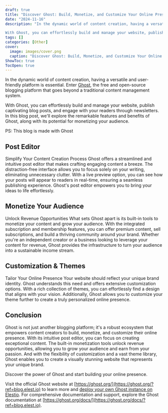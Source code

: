 ```yaml
---
draft: true
title: "Discover Ghost: Build, Monetize, and Customize Your Online Presence"
date: "2024-11-16"
description: "In the dynamic world of content creation, having a versatile and user-friendly platform is essential. Enter Ghost, the free and open-source blogging platform that goes beyond a traditional content management system.

With Ghost, you can effortlessly build and manage your website, publish captivating blog posts, and engage with your readers"
tags: []
categories: [Other]
cover:
  image: images/cover.png
  caption: "Discover Ghost: Build, Monetize, and Customize Your Online Presence"
ShowToc: true
TocOpen: true
---
```



In the dynamic world of content creation, having a versatile and user\-friendly platform is essential. Enter [Ghost](https://elest.io/open-source/ghost?ref=blog.elest.io), the free and open\-source blogging platform that goes beyond a traditional content management system. 

With Ghost, you can effortlessly build and manage your website, publish captivating blog posts, and engage with your readers through newsletters. In this blog post, we'll explore the remarkable features and benefits of Ghost, along with its potential for monetizing your audience. 

PS: This blog is made with Ghost

## Post Editor

Simplify Your Content Creation Process Ghost offers a streamlined and intuitive post editor that makes crafting engaging content a breeze. The distraction\-free interface allows you to focus solely on your writing, eliminating unnecessary clutter. With a live preview option, you can see how your posts will appear to readers in real\-time, ensuring a seamless publishing experience. Ghost's post editor empowers you to bring your ideas to life effortlessly.

## Monetize Your Audience

Unlock Revenue Opportunities What sets Ghost apart is its built\-in tools to monetize your content and grow your audience. With the integrated subscription and membership features, you can offer premium content, sell subscriptions, and build a thriving community around your brand. Whether you're an independent creator or a business looking to leverage your content for revenue, Ghost provides the infrastructure to turn your audience into a sustainable income stream.

## Customization \& Themes

Tailor Your Online Presence Your website should reflect your unique brand identity. Ghost understands this need and offers extensive customization options. With a rich collection of themes, you can effortlessly find a design that aligns with your vision. Additionally, Ghost allows you to customize your theme further to create a truly personalized online presence. 

## Conclusion

Ghost is not just another blogging platform; it's a robust ecosystem that empowers content creators to build, monetize, and customize their online presence. With its intuitive post editor, you can focus on creating exceptional content. The built\-in monetization tools unlock revenue opportunities, allowing you to grow your audience and earn from your passion. And with the flexibility of customization and a vast theme library, Ghost enables you to create a visually stunning website that represents your unique brand.

Discover the power of Ghost and start building your online presence. 

Visit the official Ghost website at [https://ghost.org/](https://ghost.org/?ref=blog.elest.io) to learn more and [deploy your own Ghost instance on Elestio](https://elest.io/open-source/ghost?ref=blog.elest.io). For comprehensive documentation and support, explore the Ghost documentation at [https://ghost.org/docs/](https://ghost.org/docs/?ref=blog.elest.io).



